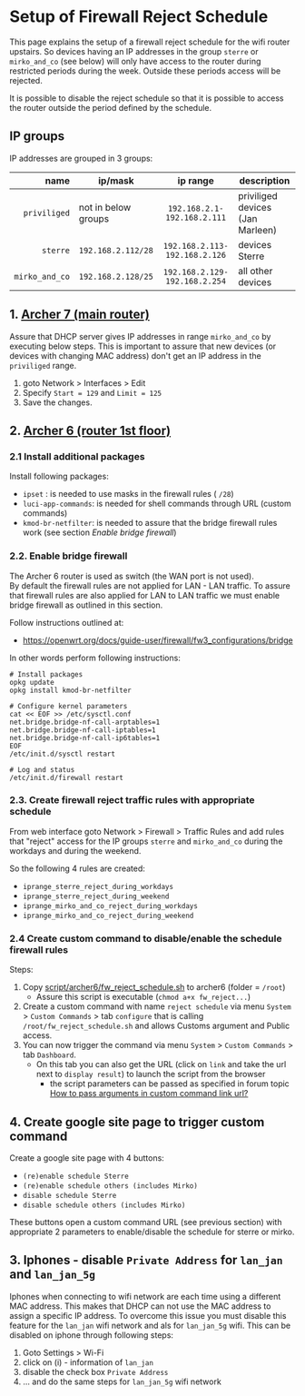 # Setup of Firewall Reject Schedule

This page explains the setup of a firewall reject schedule for the wifi router upstairs.
So devices having an IP addresses in the group `sterre` or `mirko_and_co` (see below) will only have access to the router during restricted periods during the week.  Outside these periods access will be rejected.

It is possible to disable the reject schedule so that it is possible to access the router outside the period defined by the schedule.

## IP groups

IP addresses are grouped in 3 groups:

| name | ip/mask | ip range | description |
|--:|---|:---:|--|
| `priviliged` | not in below groups | `192.168.2.1-192.168.2.111` | priviliged devices (Jan Marleen) |
| `sterre` | `192.168.2.112/28`  | `192.168.2.113-192.168.2.126` | devices Sterre |
| `mirko_and_co` | `192.168.2.128/25` | `192.168.2.129-192.168.2.254` | all other devices |

## 1. [Archer 7 (main router)](http://archer7)

Assure that DHCP server gives IP addresses in range `mirko_and_co` by executing below steps.
This is important to assure that new devices (or devices with changing MAC address) don't get an IP address in the `priviliged` range.

1. goto Network > Interfaces > Edit
2. Specify `Start = 129` and `Limit = 125`
3. Save the changes.

## 2. [Archer 6 (router 1st floor)](http://archer7)

### 2.1 Install additional packages

Install following packages:

* `ipset` : is needed to use masks in the firewall rules ( `/28`)
* `luci-app-commands`: is needed for shell commands through URL (custom commands)
* `kmod-br-netfilter`: is needed to assure that the bridge firewall rules work  (see section *Enable bridge firewall*)

### 2.2. Enable bridge firewall

The Archer 6 router is used as switch (the WAN port is not used).  
By default the firewall rules are not applied for LAN - LAN traffic.
To assure that firewall rules are also applied for LAN to LAN traffic we must enable bridge firewall as outlined in this section.

Follow instructions outlined at:

* https://openwrt.org/docs/guide-user/firewall/fw3_configurations/bridge

In other words perform following instructions:

```
# Install packages
opkg update
opkg install kmod-br-netfilter
 
# Configure kernel parameters
cat << EOF >> /etc/sysctl.conf
net.bridge.bridge-nf-call-arptables=1
net.bridge.bridge-nf-call-iptables=1
net.bridge.bridge-nf-call-ip6tables=1
EOF
/etc/init.d/sysctl restart

# Log and status
/etc/init.d/firewall restart
```

### 2.3. Create firewall reject traffic rules with appropriate schedule

From web interface goto Network > Firewall > Traffic Rules and add rules that "reject" access for the IP groups `sterre` and `mirko_and_co` during the workdays and during the weekend.

So the following 4 rules are created:

* `iprange_sterre_reject_during_workdays`
* `iprange_sterre_reject_during_weekend`
* `iprange_mirko_and_co_reject_during_workdays`
* `iprange_mirko_and_co_reject_during_weekend`

### 2.4 Create custom command to disable/enable the schedule firewall rules

Steps:

1. Copy [script/archer6/fw_reject_schedule.sh](script/archer6/fw_reject_schedule.sh) to archer6 (folder = `/root`)
     * Assure this script is executable (`chmod a+x fw_reject...`)
2. Create a custom command with name `reject schedule` via menu `System` > `Custom Commands` > tab `configure` that is calling `/root/fw_reject_schedule.sh` and allows Customs argument and Public access.
3. You can now trigger the command via menu `System` > `Custom Commands` > tab `Dashboard`.
   * On this tab you can also get the URL (click on `link` and take the url next to `display result`) to launch the script from the browser
      * the script parameters can be passed as specified in forum topic [How to pass arguments in custom command link url?](https://forum.openwrt.org/t/how-to-pass-arguments-in-custom-command-link-url/108804)

## 4. Create google site page to trigger custom command

Create a google site page with 4 buttons:

* `(re)enable schedule Sterre`
* `(re)enable schedule others (includes Mirko)`
* `disable schedule Sterre`
* `disable schedule others (includes Mirko)`

These buttons open a custom command URL (see previous section) with appropriate 2 parameters to enable/disable the schedule for sterre or mirko.

## 3. Iphones - disable `Private Address` for `lan_jan` and `lan_jan_5g`

Iphones when connecting to wifi network are each time using a different MAC address.  This makes that DHCP can not use the MAC address to assign a specific IP address.
To overcome this issue you must disable this feature for the `lan_jan` wifi network and als for `lan_jan_5g` wifi.
This can be disabled on iphone through following steps:

1. Goto Settings > Wi-Fi
2. click on (i) - information of `lan_jan`
3. disable the check box `Private Address`
4. ... and do the same steps for `lan_jan_5g` wifi network
